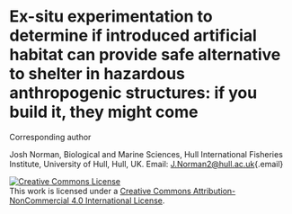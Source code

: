 # Ex-situ experimentation to determine if introduced artificial habitat can provide safe alternative to shelter in hazardous anthropogenic structures: if you build it, they might come

Corresponding author

Josh Norman, Biological and Marine Sciences, Hull International Fisheries Institute, University of Hull, Hull, UK. Email: [J.Norman2\@hull.ac.uk](mailto:J.Norman2@hull.ac.uk){.email}

<a rel="license" href="http://creativecommons.org/licenses/by-nc/4.0/"><img src="https://i.creativecommons.org/l/by-nc/4.0/88x31.png" alt="Creative Commons License" style="border-width:0"/></a><br />This work is licensed under a <a rel="license" href="http://creativecommons.org/licenses/by-nc/4.0/">Creative Commons Attribution-NonCommercial 4.0 International License</a>.
